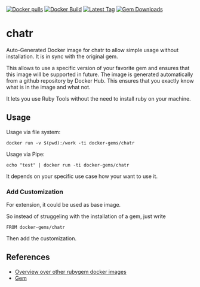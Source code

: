 [![Docker pulls](https://img.shields.io/docker/pulls/rubygem/chatr.svg)](https://hub.docker.com/r/rubygem/chatr/)
[![Docker Build](https://img.shields.io/docker/automated/rubygem/chatr.svg)](https://hub.docker.com/r/rubygem/chatr/)
[![Latest Tag](https://img.shields.io/github/tag/docker-rubygem/chatr.svg)](https://hub.docker.com/r/rubygem/chatr/)
[![Gem Downloads](https://img.shields.io/gem/dt/chatr.svg)](https://rubygems.org/gems/chatr/)
# chatr

Auto-Generated Docker image for chatr to allow simple usage without installation.
It is in sync with the original gem.

This allows to use a specific version of your favorite gem and ensures that this image will be supported in future.
The image is generated automatically from a github repository by Docker Hub.
This ensures that you exactly know what is in the image and what not.

It lets you use Ruby Tools without the need to install ruby on your machine.

## Usage

Usage via file system:

`docker run -v $(pwd):/work -ti docker-gems/chatr`

Usage via Pipe:

`echo "test" | docker run -ti docker-gems/chatr`

It depends on your specific use case how your want to use it.

### Add Customization

For extension, it could be used as base image.

So instead of struggeling with the installation of a gem, just write

`FROM docker-gems/chatr`

Then add the customization.

## References

 - [Overview over other rubygem docker images](https://github.com/thinkbot/docker-rubygem)
 - [Gem](https://rubygems.org/gems/chatr/)
